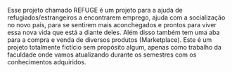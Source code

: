 Esse projeto chamado REFUGE é um projeto para a ajuda de refugiados/estrangeiros a encontrarem emprego, ajuda com a socialização no novo país, para se sentirem mais aconchegados e prontos para viver essa nova vida que está a diante deles. Além disso também tem uma aba para a compra e venda de diversos produtos (Marketplace). Este é um projeto totalmente fictício sem propósito algum, apenas como trabalho da faculdade onde vamos atualizando durante os semestres com os conhecimentos adquiridos.
